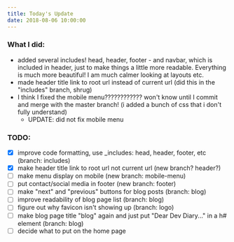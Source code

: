 ```yaml
---
title: Today's Update
date: 2018-08-06 10:00:00
---
```


### What I did:
- added several includes! head, header, footer - and navbar, which is included in header, just to make things a little more readable. Everything is much more beautiful! I am much calmer looking at layouts etc.
- made header title link to root url instead of current url (did this in the "includes" branch, shrug)
- I think I fixed the mobile menu???????????? won't know until I commit and merge with the master branch! (i added a bunch of css that i don't fully understand)
    - UPDATE: did not fix mobile menu

### TODO:
- [x] improve code formatting, use _includes: head, header, footer, etc (branch: includes)
- [x] make header title link to root url not current url (new branch? header?)
- [ ] make menu display on mobile (new branch: mobile-menu)
- [ ] put contact/social media in footer (new branch: footer)
- [ ] make "next" and "previous" buttons for blog posts (branch: blog)
- [ ] improve readability of blog page list (branch: blog)
- [ ] figure out why favicon isn't showing up (branch: logo)
- [ ] make blog page title "blog" again and just put "Dear Dev Diary..." in a h# element (branch: blog)
- [ ] decide what to put on the home page
